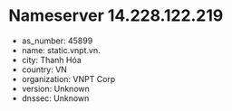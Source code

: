 # Nameserver 14.228.122.219

* as_number: 45899
* name: static.vnpt.vn.
* city: Thanh Hóa
* country: VN
* organization: VNPT Corp
* version: Unknown
* dnssec: Unknown
